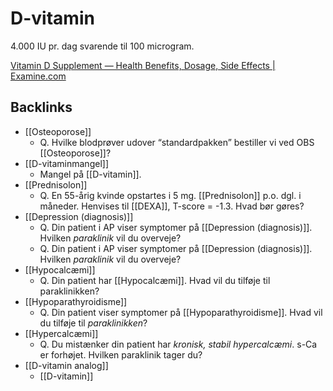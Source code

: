 # D-vitamin
4.000 IU pr. dag svarende til 100 microgram.

[Vitamin D Supplement — Health Benefits, Dosage, Side Effects | Examine.com](https://examine.com/supplements/vitamin-d/)

## Backlinks
* [[Osteoporose]]
	* Q. Hvilke blodprøver udover “standardpakken” bestiller vi ved OBS [[Osteoporose]]?
* [[D-vitaminmangel]]
	* Mangel på [[D-vitamin]].
* [[Prednisolon]]
	* Q. En 55-årig kvinde opstartes i 5 mg. [[Prednisolon]] p.o. dgl. i måneder. Henvises til [[DEXA]], T-score = -1.3. Hvad bør gøres?
* [[Depression (diagnosis)]]
	* Q. Din patient i AP viser symptomer på [[Depression (diagnosis)]]. Hvilken *paraklinik* vil du overveje?
	* Q. Din patient i AP viser symptomer på [[Depression (diagnosis)]]. Hvilken *paraklinik* vil du overveje?
* [[Hypocalcæmi]]
	* Q. Din patient har [[Hypocalcæmi]]. Hvad vil du tilføje til paraklinikken?
* [[Hypoparathyroidisme]]
	* Q. Din patient viser symptomer på [[Hypoparathyroidisme]]. Hvad vil du tilføje til *paraklinikken*? 
* [[Hypercalcæmi]]
	* Q. Du mistænker din patient har *kronisk, stabil hypercalcæmi*. s-Ca er forhøjet. Hvilken paraklinik tager du?
* [[D-vitamin analog]]
	* [[D-vitamin]]

<!-- {BearID:0E987537-F8D2-42F3-AA0E-D0E1429906CD-28266-000031FF04D892DD} -->
